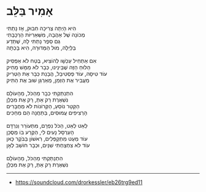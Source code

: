 # אָמִיר בַּלֵּב

הִיא הָיְתָה צְרִיכָה חִבּוּק, אָז נָתַתִּי\
מְכוֹנָה שֶׁל אַהֲבָה, מִשְּׁאֵרִיּוֹת הַרְכָּבָתִי\
גַּם סֵפֶר נָתַתִּי לָהּ, שֶׁתֵּדַע\
בַּלַּיְלָה, מוּל הַמְּדוּרָה, הִיא בָּכְתָה\
\
אִם אַתְחִיל עַכְשָׁו לְהוֹצִיא, בֶּטַח לֹא אַפְסִיק\
הַלּוּחַ הַזֶּה שֶׁבֵּינֵינוּ, כְּבָר לֹא מַמָּשׁ מָחִיק\
עוֹד טִיסָה, עוֹד פֶסְטִיבָל, הֲבָנַת כְּבָר אֶת הַטְּרִיק\
מַעֲבִיר אֶת הַזְּמַן, מְאַרְגֵּן שׁוּב אֶת הַתִּיק\
\
הִתְנַתַּקְתִּי כְּבָר מֵהַכֹּל, מֵהָעוֹלָם\
נִשְׁאֶרֶת רַק אַתְּ, רַק אֶת מִכֻּלָּן\
הַקַּטָּר נוֹסֵעַ, הַקְּרוֹנוֹת לֹא מְחֻבָּרִים\
הָרְצִיפִים עֲמוּסִים, בַּתַּחֲנָה הֵם מְחַכִּים\
\
לְאַט לְאַט, הַכֹּל נִפְרָם, מִתְעוֹרֵר וְנִרְדָּם\
הָעַרְסָל נָעִים לִי, הַקֶּרַע בּוֹ מְסֻכָּן\
עוֹד מְעַט מִתְקַפְּלִים, רִאשׁוֹן בַּבֹּקֶר כָּאן\
עוֹד לֹא צִחְצַחְתִּי שִׁנַּיִם, וּכְבָר חוֹשֵׁב לְאָן\
\
הִתְנַתַּקְתִּי מֵהַכֹּל, מֵהָעוֹלָם\
נִשְׁאֶרֶת רַק אַתְּ, רַק אֶת מִכֻּלָּן

---

- https://soundcloud.com/drorkessler/eb26trg9ed11

